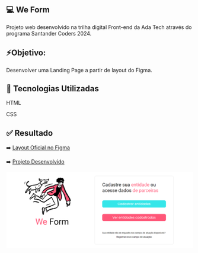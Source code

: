 ## 💻 We Form
Projeto web desenvolvido na trilha digital Front-end da Ada Tech através do programa Santander Coders 2024.
<p></p>

## ⚡Objetivo: 
<p>Desenvolver uma Landing Page a partir de layout do Figma.</p>

<p></p>
<p></p>

## 🚀 Tecnologias Utilizadas
<p>HTML</p>
<p>CSS</p>
<p></p>

## ✅ Resultado
<p>➡️ <a href="https://www.figma.com/design/w11Rpk9e1tqreNMtHAVrDm/We-Form?node-id=0-1&t=iOou7skv9cLf9uXq-0"> Layout Oficial no Figma</a></p>
<p>➡️ <a href="https://lucianatii.github.io/adatech-weform">Projeto Desenvolvido</a></p>


![Página Inicial](https://github.com/02dejulho/adatech-weform/blob/main/index.png)

